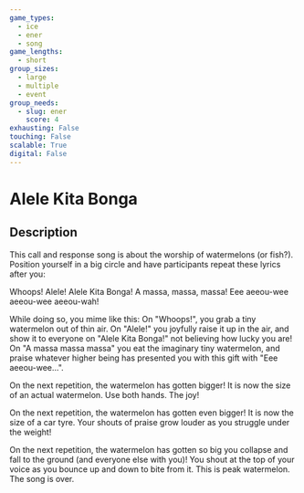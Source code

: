```yaml
---
game_types:
  - ice
  - ener
  - song
game_lengths:
  - short
group_sizes:
  - large
  - multiple
  - event
group_needs:
  - slug: ener
    score: 4
exhausting: False
touching: False
scalable: True
digital: False
---
```

# Alele Kita Bonga

## Description
This call and response song is about the worship of watermelons (or fish?). Position yourself in a big circle and have participants repeat these lyrics after you:

Whoops!
Alele!
Alele Kita Bonga!
A massa, massa, massa!
Eee aeeou-wee aeeou-wee aeeou-wah!

While doing so, you mime like this: On "Whoops!", you grab a tiny watermelon out of thin air. On "Alele!" you joyfully raise it up in the air, and show it to everyone on "Alele Kita Bonga!" not believing how lucky you are! On "A massa massa massa" you eat the imaginary tiny watermelon, and praise whatever higher being has presented you with this gift with "Eee aeeou-wee...".

On the next repetition, the watermelon has gotten bigger! It is now the size of an actual watermelon. Use both hands. The joy!

On the next repetition, the watermelon has gotten even bigger! It is now the size of a car tyre. Your shouts of praise grow louder as you struggle under the weight!

On the next repetition, the watermelon has gotten so big you collapse and fall to the ground (and everyone else with you)! You shout at the top of your voice as you bounce up and down to bite from it. This is peak watermelon. The song is over.
